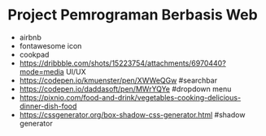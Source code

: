 # Project Pemrograman Berbasis Web

- airbnb
- fontawesome icon
- cookpad
- https://dribbble.com/shots/15223754/attachments/6970440?mode=media UI/UX
- https://codepen.io/kmuenster/pen/XWWeQGw #searchbar
- https://codepen.io/daddasoft/pen/MWrYQYe #dropdown menu
- https://pixnio.com/food-and-drink/vegetables-cooking-delicious-dinner-dish-food
- https://cssgenerator.org/box-shadow-css-generator.html  #shadow generator